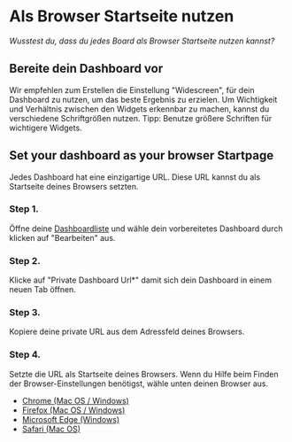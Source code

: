 # Als Browser Startseite nutzen
_Wusstest du, dass du jedes Board als Browser Startseite nutzen kannst?_

## Bereite dein Dashboard vor
Wir empfehlen zum Erstellen die Einstellung "Widescreen", für dein Dashboard zu nutzen, um das beste Ergebnis zu erzielen. Um Wichtigkeit und Verhältnis zwischen den Widgets erkennbar zu machen, kannst du verschiedene Schriftgrößen nutzen. 
Tipp: Benutze größere Schriften für wichtigere Widgets.

## Set your dashboard as your browser Startpage
Jedes Dashboard hat eine einzigartige URL. Diese URL kannst du als Startseite deines Browsers setzten.

### Step 1.
Öffne deine [Dashboardliste](https://centralboard.app/en/user/dashboard) und wähle dein vorbereitetes Dashboard durch klicken auf "Bearbeiten" aus.

### Step 2.
Klicke auf "Private Dashboard Url*" damit sich dein Dashboard in einem neuen Tab öffnen. 

### Step 3.
Kopiere deine private URL aus dem Adressfeld deines Browsers.

### Step 4.
Setzte die URL als Startseite deines Browsers.
Wenn du Hilfe beim Finden der Browser-Einstellungen benötigst, wähle unten deinen Browser aus.

* [Chrome (Mac OS / Windows)](https://support.google.com/chrome/answer/95314)
* [Firefox (Mac OS / Windows)](https://support.mozilla.org/kb/how-to-set-the-home-page)
* [Microsoft Edge (Windows)](https://support.microsoft.com/help/4027577/microsoft-edge-change-your-browser-home-page)
* [Safari (Mac OS)](https://support.apple.com/en-in/guide/safari/ibrw1020/mac)
